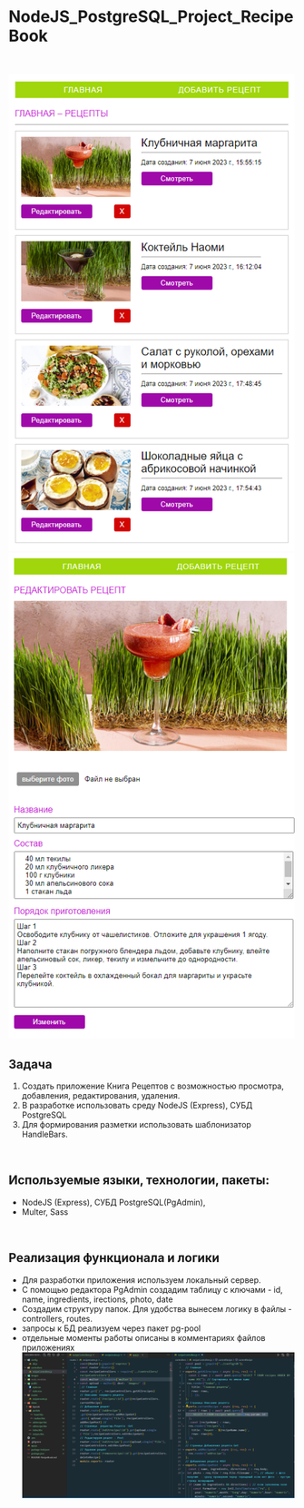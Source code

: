 # NodeJS_PostgreSQL_Project_RecipeBook
&nbsp;


![recipe-home](https://github.com/AntonioMikhailov/AntonioMikhailov/blob/main/assets/recipe-home.png)
![recipe-edit](https://github.com/AntonioMikhailov/AntonioMikhailov/blob/main/assets/recipe-edit.png)
## Задача
 1.	Создать приложение Книга Рецептов с возможностью просмотра, добавления, редактирования, удаления.
2.	В разработке использовать среду NodeJS (Express), СУБД PostgreSQL 
3.	Для формирования разметки использовать шаблонизатор HandleBars. 


&nbsp;
## Используемые языки, технологии, пакеты:
- NodeJS (Express), СУБД PostgreSQL(PgAdmin), 
- Multer, Sass


&nbsp;
## Реализация функционала и логики
 
- Для разработки приложения используем локальный сервер. 
- С помощью редактора PgAdmin создадим таблицу с ключами - id, name, ingredients, irections, photo, date
- Создадим структуру папок. Для удобства вынесем логику в файлы - controllers, routes.
- запросы к БД реализуем через пакет pg-pool
- отдельные моменты работы описаны в комментариях файлов приложениях 
 ![recipe-code](https://github.com/AntonioMikhailov/AntonioMikhailov/blob/main/assets/recipe-code.png)
